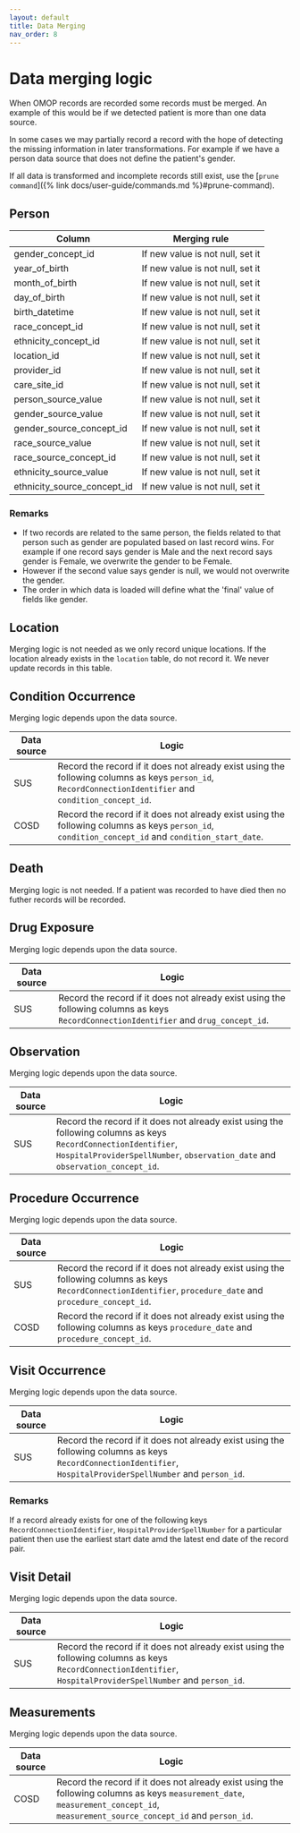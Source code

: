 ```yaml
---
layout: default
title: Data Merging
nav_order: 8
---
```


# Data merging logic

When OMOP records are recorded some records must be merged. An example of this would be if we detected patient is more than one data source.

In some cases we may partially record a record with the hope of detecting the missing information in later transformations. For example if we have a person data source that does not define the patient's gender. 

If all data is transformed and incomplete records still exist, use the [`prune command`]({% link docs/user-guide/commands.md %}#prune-command). 

## Person

| Column | Merging rule |
|--------|-------------|
| gender_concept_id | If new value is not null, set it |
| year_of_birth | If new value is not null, set it |
| month_of_birth | If new value is not null, set it |
| day_of_birth | If new value is not null, set it |
| birth_datetime | If new value is not null, set it |
| race_concept_id | If new value is not null, set it |
| ethnicity_concept_id | If new value is not null, set it |
| location_id | If new value is not null, set it |
| provider_id | If new value is not null, set it |
| care_site_id | If new value is not null, set it |
| person_source_value | If new value is not null, set it |
| gender_source_value | If new value is not null, set it |
| gender_source_concept_id | If new value is not null, set it |
| race_source_value | If new value is not null, set it |
| race_source_concept_id | If new value is not null, set it |
| ethnicity_source_value | If new value is not null, set it |
| ethnicity_source_concept_id | If new value is not null, set it |

### Remarks

* If two records are related to the same person, the fields related to that person such as gender are populated based on last record wins. For example if one record says gender is Male and the next record says gender is Female, we overwrite the gender to be Female.
* However if the second value says gender is null, we would not overwrite the gender.
* The order in which data is loaded will define what the 'final' value of fields like gender.

## Location

Merging logic is not needed as we only record unique locations. If the location already exists in the `location` table, do not record it. We never update records in this table.

## Condition Occurrence

Merging logic depends upon the data source.

|Data source|Logic|
|-----------|-----|
| SUS | Record the record if it does not already exist using the following columns as keys `person_id`, `RecordConnectionIdentifier` and `condition_concept_id`. |
| COSD | Record the record if it does not already exist using the following columns as keys `person_id`, `condition_concept_id` and `condition_start_date`. |

## Death

Merging logic is not needed. If a patient was recorded to have died then no futher records will be recorded.

## Drug Exposure

Merging logic depends upon the data source.

|Data source|Logic|
|-----------|-----|
| SUS | Record the record if it does not already exist using the following columns as keys `RecordConnectionIdentifier` and `drug_concept_id`. |

## Observation

Merging logic depends upon the data source.

|Data source|Logic|
|-----------|-----|
| SUS | Record the record if it does not already exist using the following columns as keys `RecordConnectionIdentifier`, `HospitalProviderSpellNumber`, `observation_date` and `observation_concept_id`. |

## Procedure Occurrence

Merging logic depends upon the data source.

|Data source|Logic|
|-----------|-----|
| SUS | Record the record if it does not already exist using the following columns as keys `RecordConnectionIdentifier`, `procedure_date` and `procedure_concept_id`. |
| COSD | Record the record if it does not already exist using the following columns as keys `procedure_date` and `procedure_concept_id`. |

## Visit Occurrence

Merging logic depends upon the data source.

|Data source|Logic|
|-----------|-----|
| SUS | Record the record if it does not already exist using the following columns as keys `RecordConnectionIdentifier`, `HospitalProviderSpellNumber` and `person_id`. |

### Remarks

If a record already exists for one of the following keys `RecordConnectionIdentifier`, `HospitalProviderSpellNumber` for a particular patient then use the earliest start date amd the latest end date of the record pair.

## Visit Detail

Merging logic depends upon the data source.

|Data source|Logic|
|-----------|-----|
| SUS | Record the record if it does not already exist using the following columns as keys `RecordConnectionIdentifier`, `HospitalProviderSpellNumber` and `person_id`. |

## Measurements

Merging logic depends upon the data source.

|Data source|Logic|
|-----------|-----|
| COSD | Record the record if it does not already exist using the following columns as keys `measurement_date`, `measurement_concept_id`, `measurement_source_concept_id` and `person_id`. |